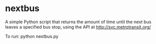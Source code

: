 # nextbus
A simple Python script that returns the amount of time until the next bus leaves a specified bus stop, using the API at http://svc.metrotransit.org/

To run: python nextbus.py
